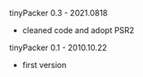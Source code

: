 tinyPacker 0.3 - 2021.0818
 * cleaned code and adopt PSR2

tinyPacker 0.1 - 2010.10.22
 * first version
